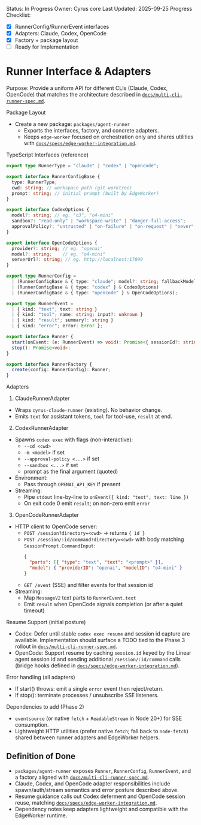 Status: In Progress
Owner: Cyrus core
Last Updated: 2025-09-25
Progress Checklist:
- [x] RunnerConfig/RunnerEvent interfaces
- [x] Adapters: Claude, Codex, OpenCode
- [x] Factory + package layout
- [ ] Ready for Implementation

# Runner Interface & Adapters

Purpose: Provide a uniform API for different CLIs (Claude, Codex, OpenCode) that matches the architecture described in [`docs/multi-cli-runner-spec.md`](../multi-cli-runner-spec.md).

Package Layout
- Create a new package: `packages/agent-runner`
  - Exports the interfaces, factory, and concrete adapters.
  - Keeps `edge-worker` focused on orchestration only and shares utilities with [`docs/specs/edge-worker-integration.md`](edge-worker-integration.md).

TypeScript Interfaces (reference)

```ts
export type RunnerType = "claude" | "codex" | "opencode";

export interface RunnerConfigBase {
  type: RunnerType;
  cwd: string; // workspace path (git worktree)
  prompt: string; // initial prompt (built by EdgeWorker)
}

export interface CodexOptions {
  model?: string; // eg. "o3", "o4-mini"
  sandbox?: "read-only" | "workspace-write" | "danger-full-access";
  approvalPolicy?: "untrusted" | "on-failure" | "on-request" | "never";
}

export interface OpenCodeOptions {
  provider?: string; // eg. "openai"
  model?: string;    // eg. "o4-mini"
  serverUrl?: string; // eg. http://localhost:17899
}

export type RunnerConfig =
  | (RunnerConfigBase & { type: "claude"; model?: string; fallbackModel?: string })
  | (RunnerConfigBase & { type: "codex" } & CodexOptions)
  | (RunnerConfigBase & { type: "opencode" } & OpenCodeOptions);

export type RunnerEvent =
  | { kind: "text"; text: string }
  | { kind: "tool"; name: string; input?: unknown }
  | { kind: "result"; summary?: string }
  | { kind: "error"; error: Error };

export interface Runner {
  start(onEvent: (e: RunnerEvent) => void): Promise<{ sessionId?: string }>;
  stop(): Promise<void>;
}

export interface RunnerFactory {
  create(config: RunnerConfig): Runner;
}
```

Adapters

1) ClaudeRunnerAdapter
- Wraps `cyrus-claude-runner` (existing). No behavior change.
- Emits `text` for assistant tokens, `tool` for tool-use, `result` at end.

2) CodexRunnerAdapter
- Spawns `codex exec` with flags (non-interactive):
  - `--cd <cwd>`
  - `-m <model>` if set
  - `--approval-policy <...>` if set
  - `--sandbox <...>` if set
  - prompt as the final argument (quoted)
- Environment:
  - Pass through `OPENAI_API_KEY` if present
- Streaming:
  - Pipe `stdout` line-by-line to `onEvent({ kind: "text", text: line })`
  - On exit code 0 emit `result`; on non-zero emit `error`

3) OpenCodeRunnerAdapter
- HTTP client to OpenCode server:
  - `POST /session?directory=<cwd>` → returns `{ id }`
  - `POST /session/:id/command?directory=<cwd>` with body matching `SessionPrompt.CommandInput`:
    ```json
    {
      "parts": [{ "type": "text", "text": "<prompt>" }],
      "model": { "providerID": "openai", "modelID": "o4-mini" }
    }
    ```
  - `GET /event` (SSE) and filter events for that session id
- Streaming:
  - Map `MessageV2` text parts to `RunnerEvent.text`
  - Emit `result` when OpenCode signals completion (or after a quiet timeout)

Resume Support (initial posture)
- Codex: Defer until stable `codex exec resume` and session id capture are available. Implementation should surface a TODO tied to the Phase 3 rollout in [`docs/multi-cli-runner-spec.md`](../multi-cli-runner-spec.md).
- OpenCode: Support resume by caching `session.id` keyed by the Linear agent session id and sending additional `/session/:id/command` calls (bridge hooks defined in [`docs/specs/edge-worker-integration.md`](edge-worker-integration.md)).

Error handling (all adapters)
- If start() throws: emit a single `error` event then reject/return.
- If stop(): terminate processes / unsubscribe SSE listeners.

Dependencies to add (Phase 2)
- `eventsource` (or native `fetch` + `ReadableStream` in Node 20+) for SSE consumption.
- Lightweight HTTP utilities (prefer native `fetch`; fall back to `node-fetch`) shared between runner adapters and EdgeWorker helpers.

## Definition of Done

- `packages/agent-runner` exposes `Runner`, `RunnerConfig`, `RunnerEvent`, and a factory aligned with [`docs/multi-cli-runner-spec.md`](../multi-cli-runner-spec.md).
- Claude, Codex, and OpenCode adapter responsibilities include spawn/auth/stream semantics and error posture described above.
- Resume guidance calls out Codex deferment and OpenCode session reuse, matching [`docs/specs/edge-worker-integration.md`](edge-worker-integration.md).
- Dependency notes keep adapters lightweight and compatible with the EdgeWorker runtime.
